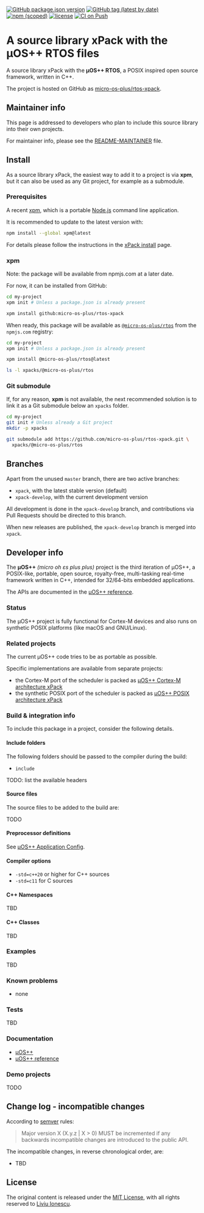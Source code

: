 
[![GitHub package.json version](https://img.shields.io/github/package-json/v/micro-os-plus/rtos-xpack)](https://github.com/micro-os-plus/rtos-xpack/blob/xpack/package.json)
[![GitHub tag (latest by date)](https://img.shields.io/github/v/tag/micro-os-plus/rtos-xpack)](https://github.com/micro-os-plus/rtos-xpack/tags/)
[![npm (scoped)](https://img.shields.io/npm/v/@micro-os-plus/rtos.svg?color=blue)](https://www.npmjs.com/package/@micro-os-plus/rtos/)
[![license](https://img.shields.io/github/license/micro-os-plus/rtos-xpack)](https://github.com/micro-os-plus/rtos-xpack/blob/xpack/LICENSE)
[![CI on Push](https://github.com/micro-os-plus/rtos-xpack/actions/workflows/ci.yml/badge.svg)](https://github.com/micro-os-plus/rtos-xpack/actions/workflows/ci.yml)

# A source library xPack with the µOS++ RTOS files

A source library xPack with the **µOS++ RTOS**, a POSIX inspired open
source framework, written in C++.

The project is hosted on GitHub as
[micro-os-plus/rtos-xpack](https://github.com/micro-os-plus/rtos-xpack).

## Maintainer info

This page is addressed to developers who plan to include this source
library into their own projects.

For maintainer info, please see the
[README-MAINTAINER](README-MAINTAINER.md) file.

## Install

As a source library xPack, the easiest way to add it to a project is via
**xpm**, but it can also be used as any Git project, for example as a submodule.

### Prerequisites

A recent [xpm](https://xpack.github.io/xpm/),
which is a portable [Node.js](https://nodejs.org/) command line application.

It is recommended to update to the latest version with:

```sh
npm install --global xpm@latest
```

For details please follow the instructions in the
[xPack install](https://xpack.github.io/install/) page.

### xpm

Note: the package will be available from npmjs.com at a later date.

For now, it can be installed from GitHub:

```sh
cd my-project
xpm init # Unless a package.json is already present

xpm install github:micro-os-plus/rtos-xpack
```

When ready, this package will be available as
[`@micro-os-plus/rtos`](https://www.npmjs.com/package/@micro-os-plus/rtos)
from the `npmjs.com` registry:

```sh
cd my-project
xpm init # Unless a package.json is already present

xpm install @micro-os-plus/rtos@latest

ls -l xpacks/@micro-os-plus/rtos
```

### Git submodule

If, for any reason, **xpm** is not available, the next recommended
solution is to link it as a Git submodule below an `xpacks` folder.

```sh
cd my-project
git init # Unless already a Git project
mkdir -p xpacks

git submodule add https://github.com/micro-os-plus/rtos-xpack.git \
  xpacks/@micro-os-plus/rtos
```

## Branches

Apart from the unused `master` branch, there are two active branches:

- `xpack`, with the latest stable version (default)
- `xpack-develop`, with the current development version

All development is done in the `xpack-develop` branch, and contributions via
Pull Requests should be directed to this branch.

When new releases are published, the `xpack-develop` branch is merged
into `xpack`.

## Developer info

The **µOS++** _(micro oh ɛs plus plus)_ project is
the third iteration of µOS++, a POSIX-like, portable, open source,
royalty-free, multi-tasking real-time framework written in C++,
intended for 32/64-bits embedded applications.

The APIs are documented in the
[µOS++ reference](http://micro-os-plus.github.io/reference/cmsis-plus/).

### Status

The µOS++ project is fully functional for Cortex-M devices and also runs
on synthetic POSIX platforms (like macOS and GNU/Linux).

### Related projects

The current µOS++ code tries to be as portable as possible.

Specific implementations are available from separate projects:

- the Cortex-M port of the scheduler is packed as
[µOS++ Cortex-M architecture xPack](https://github.com/micro-os-plus/architecture-cortexm-xpack)
- the synthetic POSIX port of the scheduler is packed as
[µOS++ POSIX architecture xPack](https://github.com/micro-os-plus/architecture-posix-xpack)

### Build & integration info

To include this package in a project, consider the following details.

#### Include folders

The following folders should be passed to the compiler during the build:

- `include`

TODO: list the available headers

#### Source files

The source files to be added to the build are:

TODO

#### Preprocessor definitions

See [µOS++ Application Config](http://micro-os-plus.github.io/reference/cmsis-plus/group__cmsis-plus-app-config.html).

#### Compiler options

- `-std=c++20` or higher for C++ sources
- `-std=c11` for C sources

#### C++ Namespaces

TBD

#### C++ Classes

TBD

### Examples

TBD

### Known problems

- none

### Tests

TBD

### Documentation

- [µOS++](http://micro-os-plus.github.io)
- [µOS++ reference](http://micro-os-plus.github.io/reference/cmsis-plus/)

### Demo projects

TODO

## Change log - incompatible changes

According to [semver](https://semver.org) rules:

> Major version X (X.y.z | X > 0) MUST be incremented if any
backwards incompatible changes are introduced to the public API.

The incompatible changes, in reverse chronological order,
are:

- TBD

## License

The original content is released under the
[MIT License](https://opensource.org/licenses/MIT/),
with all rights reserved to
[Liviu Ionescu](https://github.com/ilg-ul).
